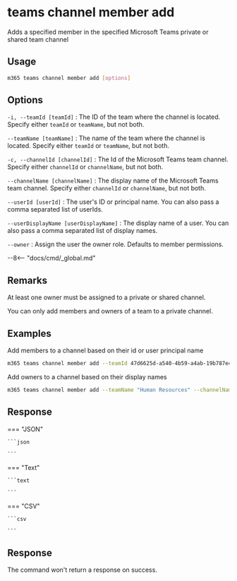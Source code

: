 # teams channel member add

Adds a specified member in the specified Microsoft Teams private or shared team channel

## Usage

```sh
m365 teams channel member add [options]
```

## Options

`-i, --teamId [teamId]`
: The ID of the team where the channel is located. Specify either `teamId` or `teamName`, but not both.

`--teamName [teamName]`
: The name of the team where the channel is located. Specify either `teamId` or `teamName`, but not both.

`-c, --channelId [channelId]`
: The Id of the Microsoft Teams team channel. Specify either `channelId` or `channelName`, but not both.

`--channelName [channelName]`
: The display name of the Microsoft Teams team channel. Specify either `channelId` or `channelName`, but not both.

`--userId [userId]`
: The user's ID or principal name. You can also pass a comma separated list of userIds.

`--userDisplayName [userDisplayName]`
: The display name of a user. You can also pass a comma separated list of display names.

`--owner`
: Assign the user the owner role. Defaults to member permissions.

--8<-- "docs/cmd/_global.md"

## Remarks

At least one owner must be assigned to a private or shared channel.

You can only add members and owners of a team to a private channel.

## Examples

Add members to a channel based on their id or user principal name

```sh
m365 teams channel member add --teamId 47d6625d-a540-4b59-a4ab-19b787e40593 --channelId 19:586a8b9e36c4479bbbd378e439a96df2@thread.skype --userId "85a50aa1-e5b8-48ac-b8ce-8e338033c366,john.doe@contoso.com"
```

Add owners to a channel based on their display names

```sh
m365 teams channel member add --teamName "Human Resources" --channelName "Private Channel" --userDisplayName "Anne Matthews,John Doe" --owner
```

## Response

=== "JSON"

    ```json

    ```

=== "Text"

    ```text

    ```

=== "CSV"

    ```csv

    ```

## Response

The command won't return a response on success.
